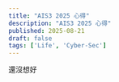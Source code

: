 ```yaml
---
title: "AIS3 2025 心得"
description: "AIS3 2025 心得"
published: 2025-08-21
draft: false
tags: ['Life', 'Cyber-Sec']
---
```

還沒想好